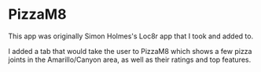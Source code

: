# PizzaM8

This app was originally Simon Holmes's Loc8r app that I took and added to.

I added a tab that would take the user to PizzaM8 which shows a few pizza joints in the Amarillo/Canyon area, as well as their ratings and top features.